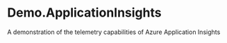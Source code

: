 # Demo.ApplicationInsights
A demonstration of the telemetry capabilities of Azure Application Insights
